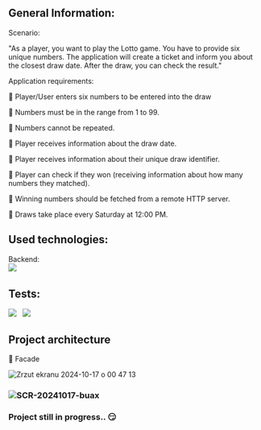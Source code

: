 ## General Information:

Scenario:

"As a player, you want to play the Lotto game. You have to provide six unique numbers. The application will create a ticket and inform you about the closest draw date. After the draw, you can check the result."

Application requirements:

🔹 Player/User enters six numbers to be entered into the draw

🔸 Numbers must be in the range from 1 to 99.

🔹 Numbers cannot be repeated.

🔸 Player receives information about the draw date.

🔹 Player receives information about their unique draw identifier.

🔸 Player can check if they won (receiving information about how many numbers they matched).

🔹 Winning numbers should be fetched from a remote HTTP server.

🔸 Draws take place every Saturday at 12:00 PM.


## Used technologies:

Backend: <br>
<img src="https://img.shields.io/badge/17-Java-orange?style=for-the-badge"> &nbsp;
</h2>

## Tests:
<img src="https://img.shields.io/badge/Junit5-25A162?style=for-the-badge&logo=junit5&logoColor=white"> &nbsp;
<img src="https://img.shields.io/badge/Mockito-78A641?style=for-the-badge"> &nbsp;

## Project architecture
🔹 Facade

![Zrzut ekranu 2024-10-17 o 00 47 13](https://github.com/user-attachments/assets/a003ec3e-bf53-431d-8e2b-6aac84c1e1f4)

### ![SCR-20241017-buax](https://github.com/user-attachments/assets/0179c13a-50e8-4c3a-a715-d2f86c6827d5)



### Project still in progress.. 😏
